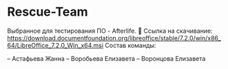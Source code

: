 # Rescue-Team

Выбранное для тестирования ПО - Afterlife.
📁 Ссылка на скачивание: https://download.documentfoundation.org/libreoffice/stable/7.2.0/win/x86_64/LibreOffice_7.2.0_Win_x64.msi
Состав команды:

– Астафьева Жанна
– Воробьева Елизавета
– Воронцова Елизавета
